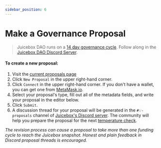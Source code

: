 ```yaml
---
sidebar_position: 6
---
```


# Make a Governance Proposal

> Juicebox DAO runs on a [14 day governance cycle](../process). Follow along in the [Juicebox DAO Discord Server](https://discord.gg/juicebox).

#### To create a new proposal:

1. Visit the [current proposals page](https://juicetool.xyz/nance/juicebox)
2. Click `New Proposal` in the upper right-hand corner.
3. Click `Connect` in the upper right-hand corner. If you don't have a wallet, you can get one from [MetaMask.io](https://metamask.io).
4. Select your proposal's type, fill out all of the metadata fields, and write your proposal in the editor below.
5. Click `Submit`.
6. A discussion thread for your proposal will be generated in the `#💡-proposals` channel of [Juicebox's Discord server](https://discord.gg/juicebox). The community will help you prepare the proposal for the next [temperature check](../process).

*The revision process can cause a proposal to take more than one funding cycle to reach the Juicebox snapshot. Honest and plain feedback in Discord proposal threads is encouraged.*
